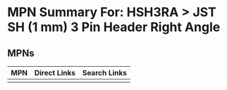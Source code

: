 



# MPN Summary For: HSH3RA > JST SH (1 mm) 3 Pin Header Right Angle

## MPNs
  

|MPN|Direct Links|Search Links|
| :--- | :--- | :--- |
||||
